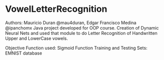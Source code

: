 # VowelLetterRecognition
Authors: Mauricio Duran @mau4duran, Edgar Francisco Medina @ipanchomx
Java project developed for OOP course. Creation of Dynamic Neural Nets and used that module to do Letter Recognition of Handwritten Upper and LowerCase vowels.  

Objective Function used: Sigmoid Function
Training and Testing Sets: EMNIST database
